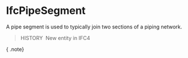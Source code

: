 IfcPipeSegment
==============

A pipe segment is used to typically join two sections of a piping network.

> HISTORY&nbsp; New entity in IFC4

{ .note}
>
